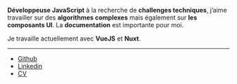 __Développeuse JavaScript__ à la recherche de __challenges techniques__, j’aime travailler sur des __algorithmes complexes__ mais également sur __les composants UI__. La __documentation__ est importante pour moi.

Je travaille actuellement avec __VueJS__ et __Nuxt__.

____

- [Github](https://github.com/Assitan)
- [Linkedin](https://www.linkedin.com/in/assitank)
- <a href="assitan-kone.pdf" target="_blank">CV</a>
